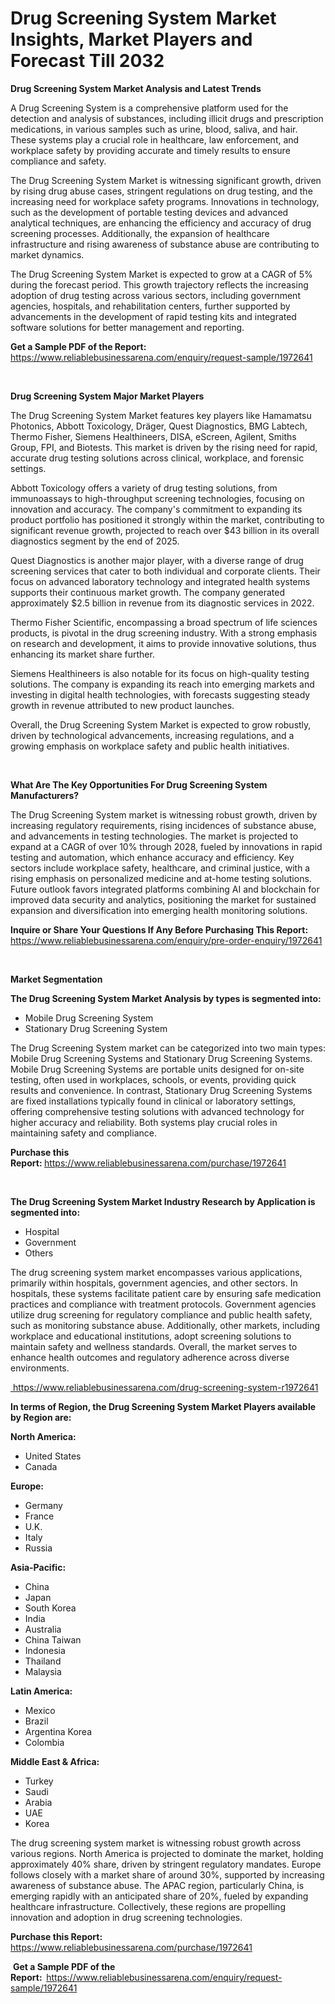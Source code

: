 <p><h1>Drug Screening System Market Insights, Market Players and Forecast Till 2032</h1></p><p><strong>Drug Screening System Market Analysis and Latest Trends</strong></p>
<p><p>A Drug Screening System is a comprehensive platform used for the detection and analysis of substances, including illicit drugs and prescription medications, in various samples such as urine, blood, saliva, and hair. These systems play a crucial role in healthcare, law enforcement, and workplace safety by providing accurate and timely results to ensure compliance and safety.</p><p>The Drug Screening System Market is witnessing significant growth, driven by rising drug abuse cases, stringent regulations on drug testing, and the increasing need for workplace safety programs. Innovations in technology, such as the development of portable testing devices and advanced analytical techniques, are enhancing the efficiency and accuracy of drug screening processes. Additionally, the expansion of healthcare infrastructure and rising awareness of substance abuse are contributing to market dynamics.</p><p>The Drug Screening System Market is expected to grow at a CAGR of 5% during the forecast period. This growth trajectory reflects the increasing adoption of drug testing across various sectors, including government agencies, hospitals, and rehabilitation centers, further supported by advancements in the development of rapid testing kits and integrated software solutions for better management and reporting.</p></p>
<p><strong>Get a Sample PDF of the Report:&nbsp;</strong> <a href="https://www.reliablebusinessarena.com/enquiry/request-sample/1972641?utm_campaign=3548&utm_medium=2&utm_source=Github&utm_content=ia&utm_term=16042025&utm_id=drug-screening-system">https://www.reliablebusinessarena.com/enquiry/request-sample/1972641</a></p>
<p>&nbsp;</p>
<p><strong>Drug Screening System Major Market Players</strong></p>
<p><p>The Drug Screening System Market features key players like Hamamatsu Photonics, Abbott Toxicology, Dräger, Quest Diagnostics, BMG Labtech, Thermo Fisher, Siemens Healthineers, DISA, eScreen, Agilent, Smiths Group, FPI, and Biotests. This market is driven by the rising need for rapid, accurate drug testing solutions across clinical, workplace, and forensic settings.</p><p>Abbott Toxicology offers a variety of drug testing solutions, from immunoassays to high-throughput screening technologies, focusing on innovation and accuracy. The company's commitment to expanding its product portfolio has positioned it strongly within the market, contributing to significant revenue growth, projected to reach over $43 billion in its overall diagnostics segment by the end of 2025.</p><p>Quest Diagnostics is another major player, with a diverse range of drug screening services that cater to both individual and corporate clients. Their focus on advanced laboratory technology and integrated health systems supports their continuous market growth. The company generated approximately $2.5 billion in revenue from its diagnostic services in 2022.</p><p>Thermo Fisher Scientific, encompassing a broad spectrum of life sciences products, is pivotal in the drug screening industry. With a strong emphasis on research and development, it aims to provide innovative solutions, thus enhancing its market share further.</p><p>Siemens Healthineers is also notable for its focus on high-quality testing solutions. The company is expanding its reach into emerging markets and investing in digital health technologies, with forecasts suggesting steady growth in revenue attributed to new product launches.</p><p>Overall, the Drug Screening System Market is expected to grow robustly, driven by technological advancements, increasing regulations, and a growing emphasis on workplace safety and public health initiatives.</p></p>
<p>&nbsp;</p>
<p><strong>What Are The Key Opportunities For Drug Screening System Manufacturers?</strong></p>
<p><p>The Drug Screening System market is witnessing robust growth, driven by increasing regulatory requirements, rising incidences of substance abuse, and advancements in testing technologies. The market is projected to expand at a CAGR of over 10% through 2028, fueled by innovations in rapid testing and automation, which enhance accuracy and efficiency. Key sectors include workplace safety, healthcare, and criminal justice, with a rising emphasis on personalized medicine and at-home testing solutions. Future outlook favors integrated platforms combining AI and blockchain for improved data security and analytics, positioning the market for sustained expansion and diversification into emerging health monitoring solutions.</p></p>
<p><strong>Inquire or Share Your Questions If Any Before Purchasing This Report:</strong> <a href="https://www.reliablebusinessarena.com/enquiry/pre-order-enquiry/1972641?utm_campaign=3548&utm_medium=2&utm_source=Github&utm_content=ia&utm_term=16042025&utm_id=drug-screening-system">https://www.reliablebusinessarena.com/enquiry/pre-order-enquiry/1972641</a></p>
<p>&nbsp;</p>
<p><strong>Market Segmentation</strong></p>
<p><strong>The Drug Screening System Market Analysis by types is segmented into:</strong></p>
<p><ul><li>Mobile Drug Screening System</li><li>Stationary Drug Screening System</li></ul></p>
<p><p>The Drug Screening System market can be categorized into two main types: Mobile Drug Screening Systems and Stationary Drug Screening Systems. Mobile Drug Screening Systems are portable units designed for on-site testing, often used in workplaces, schools, or events, providing quick results and convenience. In contrast, Stationary Drug Screening Systems are fixed installations typically found in clinical or laboratory settings, offering comprehensive testing solutions with advanced technology for higher accuracy and reliability. Both systems play crucial roles in maintaining safety and compliance.</p></p>
<p><strong>Purchase this Report:&nbsp;</strong><a href="https://www.reliablebusinessarena.com/purchase/1972641?utm_campaign=3548&utm_medium=2&utm_source=Github&utm_content=ia&utm_term=16042025&utm_id=drug-screening-system">https://www.reliablebusinessarena.com/purchase/1972641</a></p>
<p>&nbsp;</p>
<p><strong>The Drug Screening System Market Industry Research by Application is segmented into:</strong></p>
<p><ul><li>Hospital</li><li>Government</li><li>Others</li></ul></p>
<p><p>The drug screening system market encompasses various applications, primarily within hospitals, government agencies, and other sectors. In hospitals, these systems facilitate patient care by ensuring safe medication practices and compliance with treatment protocols. Government agencies utilize drug screening for regulatory compliance and public health safety, such as monitoring substance abuse. Additionally, other markets, including workplace and educational institutions, adopt screening solutions to maintain safety and wellness standards. Overall, the market serves to enhance health outcomes and regulatory adherence across diverse environments.</p></p>
<p><a href="https://www.reliablebusinessarena.com/drug-screening-system-r1972641?utm_campaign=3548&utm_medium=2&utm_source=Github&utm_content=ia&utm_term=16042025&utm_id=drug-screening-system">&nbsp;https://www.reliablebusinessarena.com/drug-screening-system-r1972641</a></p>
<p><strong>In terms of Region, the Drug Screening System Market Players available by Region are:</strong></p>
<p>
    <p> <strong> North America: </strong>
        <ul>
            <li>United States</li>
            <li>Canada</li>
        </ul>
        </p> 
    <p> <strong> Europe: </strong>
        <ul>
            <li>Germany</li>
            <li>France</li>
            <li>U.K.</li>
            <li>Italy</li>
            <li>Russia</li>
        </ul>
        </p> 
    <p> <strong> Asia-Pacific: </strong>
        <ul>
            <li>China</li>
            <li>Japan</li>
            <li>South Korea</li>
            <li>India</li>
            <li>Australia</li>
            <li>China Taiwan</li>
            <li>Indonesia</li>
            <li>Thailand</li>
            <li>Malaysia</li>
        </ul>
        </p> 
    <p> <strong> Latin America: </strong>
        <ul>
            <li>Mexico</li>
            <li>Brazil</li>
            <li>Argentina Korea</li>
            <li>Colombia</li>
        </ul>
        </p> 
    <p> <strong> Middle East & Africa: </strong>
        <ul>
            <li>Turkey</li>
            <li>Saudi</li>
            <li>Arabia</li>
            <li>UAE</li>
            <li>Korea</li>
        </ul>
    </p>
    </p>
<p><p>The drug screening system market is witnessing robust growth across various regions. North America is projected to dominate the market, holding approximately 40% share, driven by stringent regulatory mandates. Europe follows closely with a market share of around 30%, supported by increasing awareness of substance abuse. The APAC region, particularly China, is emerging rapidly with an anticipated share of 20%, fueled by expanding healthcare infrastructure. Collectively, these regions are propelling innovation and adoption in drug screening technologies.</p></p>
<p><strong>Purchase this Report: </strong><a href="https://www.reliablebusinessarena.com/purchase/1972641?utm_campaign=3548&utm_medium=2&utm_source=Github&utm_content=ia&utm_term=16042025&utm_id=drug-screening-system">https://www.reliablebusinessarena.com/purchase/1972641</a></p>
<p>&nbsp;<strong>Get a Sample PDF of the Report:&nbsp;&nbsp;</strong><a href="https://www.reliablebusinessarena.com/enquiry/request-sample/1972641?utm_campaign=3548&utm_medium=2&utm_source=Github&utm_content=ia&utm_term=16042025&utm_id=drug-screening-system">https://www.reliablebusinessarena.com/enquiry/request-sample/1972641</a></p>
<p><strong></strong></p>
<p><p></p><p></p><p></p></p>